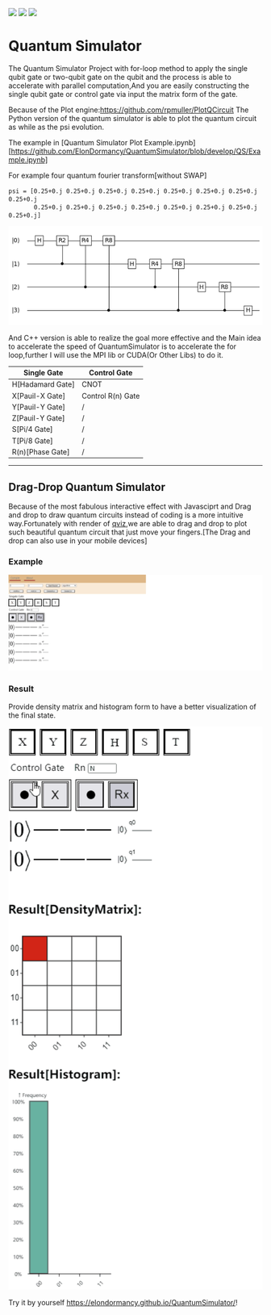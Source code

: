 [![](https://img.shields.io/badge/Platform-Python-lightgrey)](https://www.python.org/)  [![](https://img.shields.io/badge/Platform-C%2FC%2B%2B-lightgrey)](https://www.cplusplus.com/)  ![](https://img.shields.io/badge/Platform-Javascript-lightgrey)



# Quantum Simulator

The Quantum Simulator Project with for-loop method to apply the single qubit gate or two-qubit gate on the qubit and the process is able to accelerate with parallel computation,And you are easily constructing the single qubit gate or control gate via input the matrix form of the gate.

Because of the Plot engine:https://github.com/rpmuller/PlotQCircuit The Python version of the quantum simulator is able to plot the quantum circuit as while as the psi evolution.

The example in [Quantum Simulator Plot Example.ipynb][https://github.com/ElonDormancy/QuantumSimulator/blob/develop/QS/Example.ipynb]

For example four quantum fourier transform[without SWAP]

```
psi = [0.25+0.j 0.25+0.j 0.25+0.j 0.25+0.j 0.25+0.j 0.25+0.j 0.25+0.j 0.25+0.j
       0.25+0.j 0.25+0.j 0.25+0.j 0.25+0.j 0.25+0.j 0.25+0.j 0.25+0.j 0.25+0.j]
```

![QFT 4 qubits py](https://github.com/ElonDormancy/QuantumSimulator/blob/main/doc/QFT%204%20qubits%20py.png)

And C++ version is able to realize the goal more effective and the Main idea to accelerate the speed of QuantumSimulator is to accelerate the for loop,further I will use the MPI lib or CUDA(Or Other Libs) to do it.



| Single Gate      | Control Gate      |
| ---------------- | ----------------- |
| H[Hadamard Gate] | CNOT              |
| X[Pauil-X Gate]  | Control R(n) Gate |
| Y[Pauil-Y Gate]  | /                 |
| Z[Pauil-Y Gate]  | /                 |
| S[Pi/4 Gate]     | /                 |
| T[Pi/8 Gate]     | /                 |
| R(n)[Phase Gate] | /                 |



----

## Drag-Drop Quantum Simulator

Because of the most fabulous interactive effect with Javasciprt and Drag and drop to draw quantum circuits instead of coding is a more intuitive way.Fortunately with render of [qviz](https://github.com/microsoft/quantum-viz.js),we are able to drag and drop to plot such beautiful quantum circuit that just move your fingers.[The Drag and drop can also use in your mobile devices]

### Example

<img src="https://github.com/ElonDormancy/QuantumSimulator/blob/main/doc/QFT%205.gif" alt="QFT Five Qubit" style="zoom:200%;" />

### Result

Provide density matrix and histogram form to have a better visualization of the final state.

<img src="https://github.com/ElonDormancy/QuantumSimulator/blob/main/doc/drag%20and%20drop.gif" style="zoom:150%;" />

Try it by yourself https://elondormancy.github.io/QuantumSimulator/!

